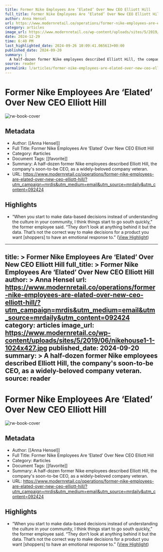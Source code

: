 ```yaml
---
title: Former Nike Employees Are ‘Elated’ Over New CEO Elliott Hill
full_title: Former Nike Employees Are ‘Elated’ Over New CEO Elliott Hill
author: Anna Hensel
url: https://www.modernretail.co/operations/former-nike-employees-are-elated-over-new-ceo-elliott-hill/?utm_campaign=mrdis&utm_medium=email&utm_source=mrdaily&utm_content=092424
category: articles
image_url: https://www.modernretail.co/wp-content/uploads/sites/5/2019/06/nikehouse1-1-1024x427.jpg
date: 2024-12-29
time: 6:40 PM
last_highlighted_date: 2024-09-26 10:09:41.065613+00:00
published_date: 2024-09-20
summary: |
  A half-dozen former Nike employees described Elliott Hill, the company's soon-to-be CEO, as a widely-beloved company veteran.
source: reader
permalink: l/articles/former-nike-employees-are-elated-over-new-ceo-elliott-hill
---
```

# Former Nike Employees Are ‘Elated’ Over New CEO Elliott Hill

![rw-book-cover](https://www.modernretail.co/wp-content/uploads/sites/5/2019/06/nikehouse1-1-1024x427.jpg)

## Metadata
- Author: [[Anna Hensel]]
- Full Title: Former Nike Employees Are ‘Elated’ Over New CEO Elliott Hill
- Category: #articles
- Document Tags: [[favorite]] 
- Summary: A half-dozen former Nike employees described Elliott Hill, the company's soon-to-be CEO, as a widely-beloved company veteran.
- URL: https://www.modernretail.co/operations/former-nike-employees-are-elated-over-new-ceo-elliott-hill/?utm_campaign=mrdis&utm_medium=email&utm_source=mrdaily&utm_content=092424

## Highlights
- “When you start to make data-based decisions instead of understanding the culture in your community, I think things start to go south quickly,” the former employee said. “They don’t look at anything behind it but the data. That’s not the correct way to make decisions for a product you want [shoppers] to have an emotional response to.” ([View Highlight](https://read.readwise.io/read/01j8pwxkcm5mdg0m9sjh8sjnv7))


---
title: >
  Former Nike Employees Are ‘Elated’ Over New CEO Elliott Hill
full_title: >
  Former Nike Employees Are ‘Elated’ Over New CEO Elliott Hill
author: >
  Anna Hensel
url: https://www.modernretail.co/operations/former-nike-employees-are-elated-over-new-ceo-elliott-hill/?utm_campaign=mrdis&utm_medium=email&utm_source=mrdaily&utm_content=092424
category: articles
image_url: https://www.modernretail.co/wp-content/uploads/sites/5/2019/06/nikehouse1-1-1024x427.jpg
published_date: 2024-09-20
summary: >
  A half-dozen former Nike employees described Elliott Hill, the company's soon-to-be CEO, as a widely-beloved company veteran.
source: reader
---
# Former Nike Employees Are ‘Elated’ Over New CEO Elliott Hill

![rw-book-cover](https://www.modernretail.co/wp-content/uploads/sites/5/2019/06/nikehouse1-1-1024x427.jpg)

## Metadata
- Author: [[Anna Hensel]]
- Full Title: Former Nike Employees Are ‘Elated’ Over New CEO Elliott Hill
- Category: #articles
- Document Tags: [[favorite]] 
- Summary: A half-dozen former Nike employees described Elliott Hill, the company's soon-to-be CEO, as a widely-beloved company veteran.
- URL: https://www.modernretail.co/operations/former-nike-employees-are-elated-over-new-ceo-elliott-hill/?utm_campaign=mrdis&utm_medium=email&utm_source=mrdaily&utm_content=092424

## Highlights
- “When you start to make data-based decisions instead of understanding the culture in your community, I think things start to go south quickly,” the former employee said. “They don’t look at anything behind it but the data. That’s not the correct way to make decisions for a product you want [shoppers] to have an emotional response to.” ([View Highlight](https://read.readwise.io/read/01j8pwxkcm5mdg0m9sjh8sjnv7))


